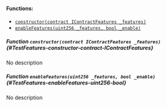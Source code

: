 

#### Functions:
- [`constructor(contract IContractFeatures _features)`](#TestFeatures-constructor-contract-IContractFeatures)
- [`enableFeatures(uint256 _features, bool _enable)`](#TestFeatures-enableFeatures-uint256-bool)


##### Function `constructor(contract IContractFeatures _features)` {#TestFeatures-constructor-contract-IContractFeatures}
No description
##### Function `enableFeatures(uint256 _features, bool _enable)` {#TestFeatures-enableFeatures-uint256-bool}
No description

